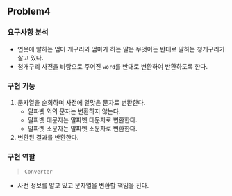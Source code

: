 ## Problem4

### 요구사항 분석

- 연못에 말하는 엄마 개구리와 엄마가 하는 말은 무엇이든 반대로 말하는 청개구리가 살고 있다.
- 청개구리 사전을 바탕으로 주어진 `word`를 반대로 변환하여 반환하도록 한다.

### 구현 기능

1. 문자열을 순회하며 사전에 알맞은 문자로 변환한다.
   - 알파벳 외의 문자는 변환하지 않는다.
   - 알파벳 대문자는 알파벳 대문자로 변환한다.
   - 알파벳 소문자는 알파벳 소문자로 변환한다.
2. 변환된 결과를 반환한다.

### 구현 역할

> `Converter`

- 사전 정보를 알고 있고 문자열을 변환할 책임을 진다.